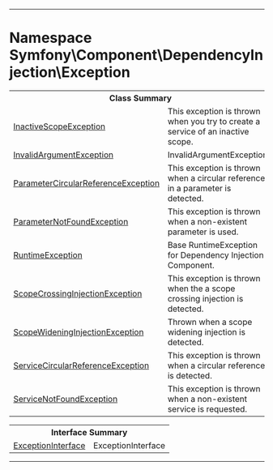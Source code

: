 - - -

# Namespace Symfony\Component\DependencyInjection\Exception #

<table class="title">
<tr><th colspan="2" class="title">Class Summary</th></tr>
<tr><td class="name"><a href="https://github.com/JeyDotC/Hirudo-docs/blob/master/symfony/component/dependencyinjection/exception/inactivescopeexception.html">InactiveScopeException</a></td><td class="description">This exception is thrown when you try to create a service of an inactive scope.</td></tr>
<tr><td class="name"><a href="https://github.com/JeyDotC/Hirudo-docs/blob/master/symfony/component/dependencyinjection/exception/invalidargumentexception.html">InvalidArgumentException</a></td><td class="description">InvalidArgumentException</td></tr>
<tr><td class="name"><a href="https://github.com/JeyDotC/Hirudo-docs/blob/master/symfony/component/dependencyinjection/exception/parametercircularreferenceexception.html">ParameterCircularReferenceException</a></td><td class="description">This exception is thrown when a circular reference in a parameter is detected.</td></tr>
<tr><td class="name"><a href="https://github.com/JeyDotC/Hirudo-docs/blob/master/symfony/component/dependencyinjection/exception/parameternotfoundexception.html">ParameterNotFoundException</a></td><td class="description">This exception is thrown when a non-existent parameter is used.</td></tr>
<tr><td class="name"><a href="https://github.com/JeyDotC/Hirudo-docs/blob/master/symfony/component/dependencyinjection/exception/runtimeexception.html">RuntimeException</a></td><td class="description">Base RuntimeException for Dependency Injection Component.</td></tr>
<tr><td class="name"><a href="https://github.com/JeyDotC/Hirudo-docs/blob/master/symfony/component/dependencyinjection/exception/scopecrossinginjectionexception.html">ScopeCrossingInjectionException</a></td><td class="description">This exception is thrown when the a scope crossing injection is detected.</td></tr>
<tr><td class="name"><a href="https://github.com/JeyDotC/Hirudo-docs/blob/master/symfony/component/dependencyinjection/exception/scopewideninginjectionexception.html">ScopeWideningInjectionException</a></td><td class="description">Thrown when a scope widening injection is detected.</td></tr>
<tr><td class="name"><a href="https://github.com/JeyDotC/Hirudo-docs/blob/master/symfony/component/dependencyinjection/exception/servicecircularreferenceexception.html">ServiceCircularReferenceException</a></td><td class="description">This exception is thrown when a circular reference is detected.</td></tr>
<tr><td class="name"><a href="https://github.com/JeyDotC/Hirudo-docs/blob/master/symfony/component/dependencyinjection/exception/servicenotfoundexception.html">ServiceNotFoundException</a></td><td class="description">This exception is thrown when a non-existent service is requested.</td></tr>
</table>

<table class="title">
<tr><th colspan="2" class="title">Interface Summary</th></tr>
<tr><td class="name"><a href="https://github.com/JeyDotC/Hirudo-docs/blob/master/symfony/component/dependencyinjection/exception/exceptioninterface.html">ExceptionInterface</a></td><td class="description">ExceptionInterface</td></tr>
</table>

- - -

